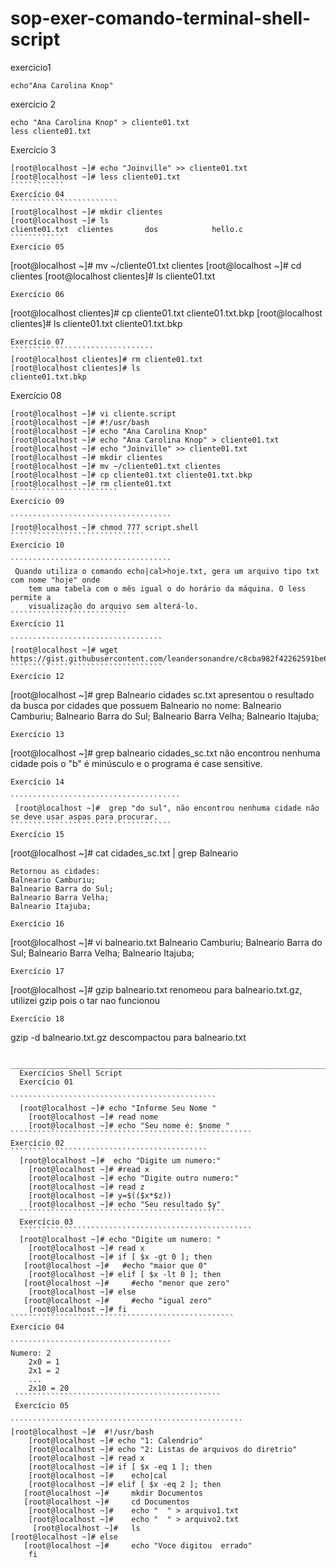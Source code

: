 # sop-exer-comando-terminal-shell-script
exercicio1
```
echo"Ana Carolina Knop"
```
exercício 2
``````
echo "Ana Carolina Knop" > cliente01.txt
less cliente01.txt
````````````
Exercício 3
``````````````````````````````````````
[root@localhost ~]# echo "Joinville" >> cliente01.txt
[root@localhost ~]# less cliente01.txt
````````````
Exercício 04
´```````````````````````
[root@localhost ~]# mkdir clientes
[root@localhost ~]# ls
cliente01.txt  clientes       dos            hello.c
````````````
Exercício 05

``````````````````````````````````````````
[root@localhost ~]# mv ~/cliente01.txt clientes
[root@localhost ~]# cd clientes
[root@localhost clientes]# ls
cliente01.txt
````````````
Exercício 06

````````````````````````````````````````
[root@localhost clientes]# cp cliente01.txt cliente01.txt.bkp
[root@localhost clientes]# ls
cliente01.txt      cliente01.txt.bkp
``````````````````````````````````
Exercício 07
````````````````````````````````
[root@localhost clientes]# rm cliente01.txt
[root@localhost clientes]# ls
cliente01.txt.bkp
``````````````````````````````````
Exercício 08

````````````````````````````````````````
[root@localhost ~]# vi cliente.script
[root@localhost ~]# #!/usr/bash
[root@localhost ~]# echo "Ana Carolina Knop"
[root@localhost ~]# echo "Ana Carolina Knop" > cliente01.txt
[root@localhost ~]# echo "Joinville" >> cliente01.txt
[root@localhost ~]# mkdir clientes
[root@localhost ~]# mv ~/cliente01.txt clientes
[root@localhost ~]# cp cliente01.txt cliente01.txt.bkp
[root@localhost ~]# rm cliente01.txt
````````````````````````
Exercício 09

````````````````````````````````````
[root@localhost ~]# chmod 777 script.shell
``````````````````````````````
Exercício 10

````````````````````````````````````
 Quando utiliza o comando echo|cal>hoje.txt, gera um arquivo tipo txt com nome "hoje" onde
	tem uma tabela com o mês igual o do horário da máquina. O less permite a
	visualização do arquivo sem alterá-lo.
``````````````````````````
Exercício 11

``````````````````````````````````
[root@localhost ~]# wget https://gist.githubusercontent.com/leandersonandre/c8cba982f42262591be628e5397d1c3f/raw/bd13a3e13823708e477f99f9285f845b292714c6/cidades_sc.txt.
``````````````````````````````````
Exercício 12
````````````````````````````````````````
[root@localhost ~]# grep Balneario cidades sc.txt
	apresentou o resultado da busca por cidades que possuem Balneario no nome:
	Balneario Camburiu;
	Balneario Barra do Sul;
	Balneario Barra Velha;
	Balneario Itajuba;
  ``````````````````````````````````
  Exercício 13
  ``````````````````````````````````````````
 [root@localhost ~]#  grep balneario cidades_sc.txt não encontrou nenhuma cidade pois o "b" é minúsculo e o programa é case sensitive.
 ````````````````````````````````````````
 Exercício 14
 
``````````````````````````````````````
  [root@localhost ~]#  grep "do sul", não encontrou nenhuma cidade não se deve usar aspas para procurar.
 ````````````````````````````````````
Exercício 15

````````````````````````````````````````
[root@localhost ~]#  cat cidades_sc.txt | grep Balneario

	Retornou as cidades:
	Balneario Camburiu;
	Balneario Barra do Sul;
	Balneario Barra Velha;
	Balneario Itajuba;
  ``````````````````````````````````````````
  Exercício 16
  ``````````````````````````````````````````
 [root@localhost ~]#  vi balneario.txt
	Balneario Camburiu;
	Balneario Barra do Sul;
	Balneario Barra Velha;
	Balneario Itajuba;
  ````````````````````````````````````````````
  Exercício 17
  ``````````````````````````````````````````````````
  [root@localhost ~]# gzip balneario.txt renomeou para balneario.txt.gz,
	utilizei gzip pois o tar nao funcionou
  ``````````````````````````````````````````
  Exercício 18
  ``````````````````````````````````````````````````````````````````
  gzip -d balneario.txt.gz  descompactou para balneario.txt
  
````````````````````````````````````````````````````````````````
  _______________________________________________________________________________
  Exercícios Shell Script
  Exercício 01
  
``````````````````````````````````````````````
  [root@localhost ~]# echo "Informe Seu Nome "
	[root@localhost ~]# read nome
	[root@localhost ~]# echo "Seu nome é: $nome "
``````````````````````````````````````````````````````
Exercício 02
````````````````````````````````````````````
  [root@localhost ~]#  echo "Digite um numero:"
	[root@localhost ~]# #read x
	[root@localhost ~]# echo "Digite outro numero:"
	[root@localhost ~]# read z
	[root@localhost ~]# y=$(($x*$z))
	[root@localhost ~]# echo "Seu resultado $y"
  ``````````````````````````````````````````````
  Exercício 03
  ````````````````````````````````````````````````````
  [root@localhost ~]# echo "Digite um numero: "
	[root@localhost ~]# read x
	[root@localhost ~]# if [ $x -gt 0 ]; then
   [root@localhost ~]#   #echo "maior que 0"
	[root@localhost ~]# elif [ $x -lt 0 ]; then
   [root@localhost ~]#     #echo "menor que zero"
	[root@localhost ~]# else
   [root@localhost ~]#     #echo "igual zero"
	[root@localhost ~]# fi
``````````````````````````````````````````````````
Exercício 04

````````````````````````````````````
Numero: 2
	2x0 = 1
	2x1 = 2
	...
	2x10 = 20
 ``````````````````````````````````````````````
 Exercício 05
 
````````````````````````````````````````````````````
[root@localhost ~]#  #!/usr/bash
	[root@localhost ~]# echo "1: Calendrio"
	[root@localhost ~]# echo "2: Listas de arquivos do diretrio"
	[root@localhost ~]# read x
	[root@localhost ~]# if [ $x -eq 1 ]; then
    [root@localhost ~]#    echo|cal
	[root@localhost ~]# elif [ $x -eq 2 ]; then
   [root@localhost ~]#     mkdir Documentos
   [root@localhost ~]#     cd Documentos
    [root@localhost ~]#    echo "  " > arquivo1.txt
    [root@localhost ~]#    echo "  " > arquivo2.txt
     [root@localhost ~]#   ls
[root@localhost ~]#	else
   [root@localhost ~]#     echo "Voce digitou  errado"
	fi
